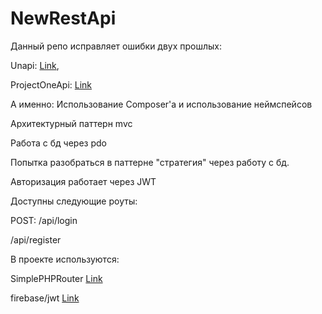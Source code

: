 # NewRestApi

Данный репо исправляет ошибки двух прошлых:

Unapi: [Link](https://github.com/REDGROUL/unapi),

ProjectOneApi: [Link](https://github.com/REDGROUL/ProjectOneAPi)

А именно:
Использование Composer'a и использование неймспейсов

Архитектурный паттерн mvc

Работа с бд через pdo

Попытка разобраться в паттерне "стратегия" через работу с бд.

Авторизация работает через JWT

Доступны следующие роуты:

POST:
/api/login

/api/register

В проекте используются: 

SimplePHPRouter [Link](https://github.com/REDGROUL/simplePHPRouter)

firebase/jwt [Link](https://github.com/firebase/php-jwt)
